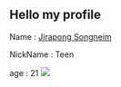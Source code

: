   ## Hello my profile ##
  
  Name : [Jirapong Songneim](https://www.facebook.com/profile.php?id=100012714318389)
  
  NickName : Teen
  
  age : 21
  ![](https://scontent.fbkk14-1.fna.fbcdn.net/v/t1.0-9/128401496_1088096111624189_7268053486184730546_n.jpg?_nc_cat=100&ccb=2&_nc_sid=09cbfe&_nc_eui2=AeGmQ-VsvJ_ddYpB22YybwP3vPNpetepQJa882l616lAlsTNO8ORlgX0kGD5vh6k-PESBs9R0tUJAvmaJeqRTW9t&_nc_ohc=vp2DOr1CcoEAX_f0UDz&_nc_ht=scontent.fbkk14-1.fna&oh=54d8a5abbf0cbdd84110f6bafa4a6bfc&oe=600A8346)
